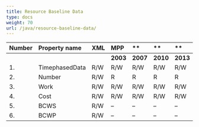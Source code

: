 ```yaml
---
title: Resource Baseline Data
type: docs
weight: 70
url: /java/resource-baseline-data/
---
```


|**Number** |**Property name** |**XML** |**MPP** |** |** |**  |** |** |**Comments** |
| :- | :- | :- | :- | :- | :- | :- | :- | :- | :- |
| | | |**2003** |**2007** |**2010** |**2013** |**2016** |**2019** | |
|1. |TimephasedData |R/W |R/W |R/W |R/W |R/W |R/W |R/W | |
|2. |Number |R/W |R |R |R |R |R |R | |
|3. |Work |R/W |R/W |R/W |R/W |R/W |R/W |R/W | |
|4. |Cost |R/W |R/W |R/W |R/W |R/W |R/W |R/W | |
|5. |BCWS |R/W |– |– |– |– |– |– | |
|6. |BCWP |R/W |– |– |– |– |– |– | |

